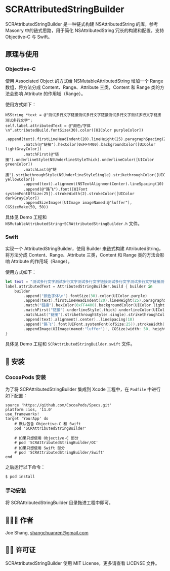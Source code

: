 # SCRAttributedStringBuilder

SCRAttributedStringBuilder 是一种链式构建 NSAttributedString 的库，参考 Masonry 中的链式思路，用于简化 NSAttributedString 冗长的构建和配置，支持 Objective-C 与 Swift。

## 原理与使用

### Objective-C

使用 Associated Object 的方式给 NSMutableAttributedString 增加一个 Range 数组，将方法分成 Content、Range、Attribute 三类，Content 和 Range 类的方法会影响 Attribute 的作用域（Range）。

使用方式如下：

```objc
NSString *text = @"测试多行文字链接测试多行文字链接测试多行文字测试多行文字链接测试多行文字";
self.label.attributedText = @"颜色/字体\n".attributedBuild.fontSize(30).color([UIColor purpleColor])
        .append(text).firstLineHeadIndent(20).lineHeight(25).paragraphSpacing(20)
        .match(@"链接").hexColor(0xFF4400).backgroundColor([UIColor lightGrayColor])
        .matchFirst(@"链接").underlineStyle(NSUnderlineStyleThick).underlineColor([UIColor greenColor])
        .matchLast(@"链接").strikethroughStyle(NSUnderlineStyleSingle).strikethroughColor([UIColor yellowColor])
        .append(text).alignment(NSTextAlignmentCenter).lineSpacing(10)
        .append(@"路飞").font([UIFont systemFontOfSize:25]).strokeWidth(2).strokeColor([UIColor darkGrayColor])
        .appendSizeImage([UIImage imageNamed:@"luffer"], CGSizeMake(50, 50))
```

具体见 Demo 工程和 `NSMutableAttributedString+SCRAttributedStringBuilder.h` 文件。

### Swift

实现一个 AttributedStringBuilder，使用 Builder 来链式构建 AttributedString，将方法分成 Content、Range、Attribute 三类，Content 和 Range 类的方法会影响 Attribute 的作用域（Range）。

使用方式如下：

```swift
let text = "测试多行文字测试多行文字测试多行文字链接测试多行文字测试多行文字链接测试多行文字"
label.attributedText = AttributedStringBuilder.build { builder in
    builder
        .append("颜色字体\n").fontSize(30).color(UIColor.purple)
        .append(text).firstLineHeadIndent(20).lineHeight(25).paragraphSpacing(20)
        .match("链接").hexColor(0xFF4400).backgroundColor(UIColor.lightGray)
        .matchFirst("链接").underlineStyle(.thick).underlineColor(UIColor.green)
        .matchLast("链接").strikethroughStyle(.single).strikethroughColor(UIColor.yellow)
        .append(text).alignment(.center)..lineSpacing(10)
        .append("路飞").font(UIFont.systemFont(ofSize:25)).strokeWidth(2).strokeColor(UIColor.darkGray)
        .appendImage(UIImage(named:"luffer")!, CGSize(width: 50, height: 50))
}
```

具体见 Demo 工程和 `SCRAttributedStringBuilder.swift` 文件。

## 📲 安装

### CocoaPods 安装

为了将 SCRAttributedStringBuilder 集成到 Xcode 工程中，在 `Podfile` 中进行如下配置：

```
source 'https://github.com/CocoaPods/Specs.git'
platform :ios, '11.0'
use_frameworks!
target 'YourApp' do
    # 默认包含 Objective-C 和 Swift
	pod 'SCRAttributedStringBuilder'

    # 如果只想使用 Objective-C 部分
	# pod 'SCRAttributedStringBuilder/OC'
    # 如果只想使用 Swift 部分
	# pod 'SCRAttributedStringBuilder/Swift'
end
```

之后运行以下命令：

```bash
$ pod install
```

### 手动安装

将 SCRAttributedStringBuilder 目录拖进工程中即可。

## 👨🏻‍💻 作者

Joe Shang, shangchuanren@gmail.com

## 👮🏻 许可证

SCRAttributedStringBuilder 使用 MIT License，更多请查看 LICENSE 文件。


